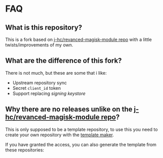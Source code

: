 # FAQ

## What is this repository?

This is a fork based on [j-hc/revanced-magisk-module repo](https://github.com/j-hc/revanced-magisk-module) with a little twists/improvements of my own.

## What are the difference of this fork?

There is not much, but these are some that i like:

* Upstream repository sync
* Secret `client_id` token
* Support replacing _signing keystore_

## Why there are no releases unlike on the [j-hc/revanced-magisk-module repo](https://github.com/j-hc/revanced-magisk-module)?

This is only supposed to be a template repository, to use this you need to create your own repository with the [template maker](https://github.com/new?template_name=rmm&template_owner=mementomoryn).

If you have granted the access, you can also generate the template from these repositories: